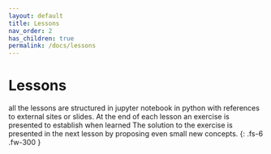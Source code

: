 ```yaml
---
layout: default
title: Lessons
nav_order: 2
has_children: true
permalink: /docs/lessons
---
```


# Lessons

all the lessons are structured in jupyter notebook in python with references to external sites or slides.
At the end of each lesson an exercise is presented to establish when learned
The solution to the exercise is presented in the next lesson by proposing even small new concepts.
{: .fs-6 .fw-300 }
